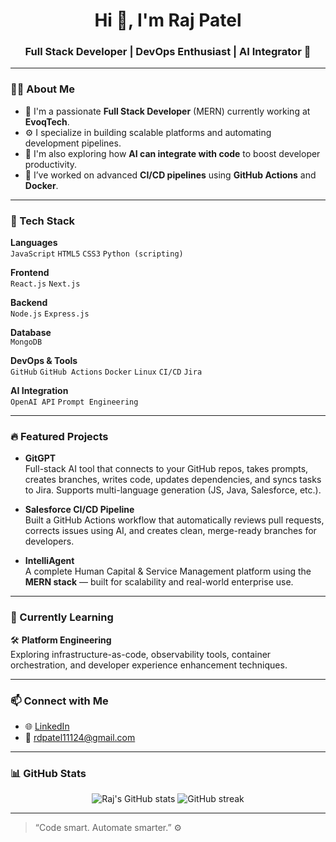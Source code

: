 <h1 align="center">Hi 👋, I'm Raj Patel</h1>
<h3 align="center">Full Stack Developer | DevOps Enthusiast | AI Integrator 🚀</h3>

---

### 👨‍💻 About Me

- 🔭 I'm a passionate **Full Stack Developer** (MERN) currently working at **EvoqTech**.
- ⚙️ I specialize in building scalable platforms and automating development pipelines.
- 🤖 I'm also exploring how **AI can integrate with code** to boost developer productivity.
- 🔧 I’ve worked on advanced **CI/CD pipelines** using **GitHub Actions** and **Docker**.

---

### 🚀 Tech Stack

**Languages**  
`JavaScript` `HTML5` `CSS3` `Python (scripting)`

**Frontend**  
`React.js` `Next.js`

**Backend**  
`Node.js` `Express.js`

**Database**  
`MongoDB`

**DevOps & Tools**  
`GitHub` `GitHub Actions` `Docker` `Linux` `CI/CD` `Jira`

**AI Integration**  
`OpenAI API` `Prompt Engineering`

---

### 🔥 Featured Projects

- **GitGPT**  
  Full-stack AI tool that connects to your GitHub repos, takes prompts, creates branches, writes code, updates dependencies, and syncs tasks to Jira. Supports multi-language generation (JS, Java, Salesforce, etc.).

- **Salesforce CI/CD Pipeline**  
  Built a GitHub Actions workflow that automatically reviews pull requests, corrects issues using AI, and creates clean, merge-ready branches for developers.

- **IntelliAgent**  
  A complete Human Capital & Service Management platform using the **MERN stack** — built for scalability and real-world enterprise use.

---

### 📘 Currently Learning

🛠️ **Platform Engineering**  
Exploring infrastructure-as-code, observability tools, container orchestration, and developer experience enhancement techniques.

---

### 📫 Connect with Me

- 🌐 [LinkedIn](www.linkedin.com/in/raj-patel-149rd)
- 📧 rdpatel11124@gmail.com  

---

### 📊 GitHub Stats

<p align="center">
  <img src="https://github-readme-stats.vercel.app/api?username=raj-patel-149&show_icons=true&theme=tokyonight" alt="Raj's GitHub stats"/>
  <img src="https://github-readme-streak-stats.herokuapp.com/?user=raj-patel-149&theme=tokyonight" alt="GitHub streak"/>
</p>

---

> “Code smart. Automate smarter.” ⚙️
